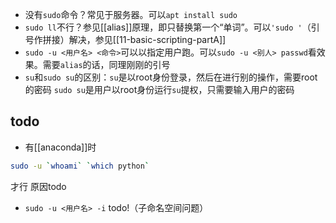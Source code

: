 - 没有`sudo`命令？常见于服务器。可以`apt install sudo`
- `sudo ll`不行？参见[[alias]]原理，即只替换第一个“单词”。可以`'sudo '`（引号作拼接）解决，参见[[11-basic-scripting-partA]]
- `sudo -u <用户名> <命令>`可以以指定用户跑。可以`sudo -u <别人> passwd`看效果。需要`alias`的话，同理刚刚的引号
- `su`和`sudo su`的区别：`su`是以root身份登录，然后在进行别的操作，需要root的密码
`sudo su`是用户以root身份运行`su`提权，只需要输入用户的密码

## todo
- 有[[anaconda]]时
```sh
sudo -u `whoami` `which python`
```
才行
原因todo
- `sudo -u <用户名> -i` todo!（子命名空间问题）